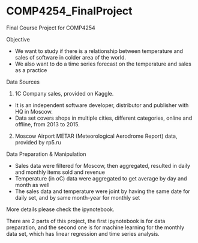 # COMP4254_FinalProject
Final Course Project for COMP4254

Objective
- We want to study if there is a relationship between temperature and sales of software in colder area of the world.
- We also want to do a time series forecast on the temperature and sales as a practice

Data Sources
1) 1C Company sales, provided on Kaggle. 
- It is an independent software developer, distributor and publisher with HQ in Moscow. 
- Data set covers shops in multiple cities, different categories, online and offline, from 2013 to 2015.

2) Moscow Airport METAR (Meteorological Aerodrome Report) data, provided by rp5.ru


Data Preparation & Manipulation

- Sales data were filtered for Moscow, then aggregated, resulted in daily and monthly items sold and revenue
- Temperature (in oC) data were aggregated to get average by day and month as well
- The sales data and temperature were joint by having the same date for daily set, and by same month-year for monthly set

More details please check the ipynotebook. 

There are 2 parts of this project, the first ipynotebook is for data preparation, and the second one is for machine learning for the monthly data set, which has linear regression and time series analysis.

